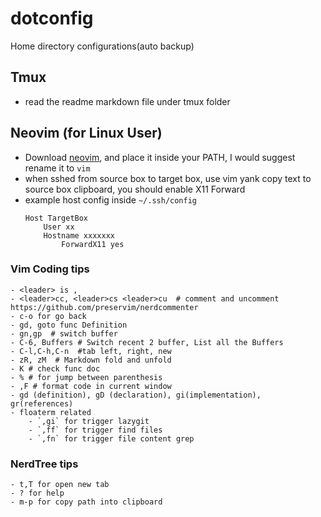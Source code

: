 # dotconfig

Home directory configurations(auto backup)

## Tmux

- read the readme markdown file under tmux folder

## Neovim (for Linux User)

- Download [neovim](https://github.com/neovim/neovim/wiki/Installing-Neovim), and place it inside your PATH, I would suggest rename it to `vim`
- when sshed from source box to target box, use vim yank copy text to source box clipboard, you should enable X11 Forward
- example host config inside `~/.ssh/config`
	```
	Host TargetBox
		User xx
		Hostname xxxxxxx
	    	ForwardX11 yes
	```
            

### Vim Coding tips

```
- <leader> is ,
- <leader>cc, <leader>cs <leader>cu  # comment and uncomment https://github.com/preservim/nerdcommenter
- c-o for go back
- gd, goto func Definition
- gn,gp  # switch buffer
- C-6, Buffers # Switch recent 2 buffer, List all the Buffers
- C-l,C-h,C-n  #tab left, right, new
- zR, zM  # Markdown fold and unfold
- K # check func doc
- % # for jump between parenthesis
- ,F # format code in current window
- gd (definition), gD (declaration), gi(implementation), gr(references) 
- floaterm related
    - `,gi` for trigger lazygit
    - `,ff` for trigger find files
    - `,fn` for trigger file content grep
```

### NerdTree tips

```
- t,T for open new tab
- ? for help
- m-p for copy path into clipboard
```
